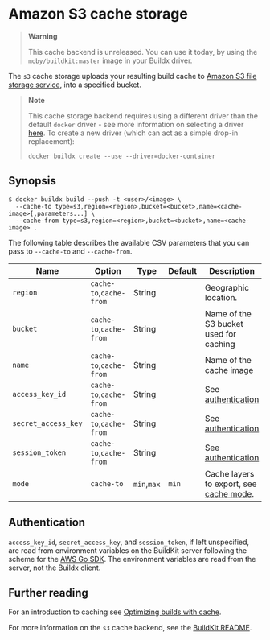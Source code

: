 # Amazon S3 cache storage

> **Warning**
>
> This cache backend is unreleased. You can use it today, by using the
> `moby/buildkit:master` image in your Buildx driver.

The `s3` cache storage uploads your resulting build cache to
[Amazon S3 file storage service](https://aws.amazon.com/s3/), into a specified
bucket.

> **Note**
>
> This cache storage backend requires using a different driver than the default
> `docker` driver - see more information on selecting a driver
> [here](https://docs.docker.com/build/building/drivers/). To create a new
> driver (which can act as a simple drop-in replacement):
>
> ```console
> docker buildx create --use --driver=docker-container
> ```

## Synopsis

```console
$ docker buildx build --push -t <user>/<image> \
  --cache-to type=s3,region=<region>,bucket=<bucket>,name=<cache-image>[,parameters...] \
  --cache-from type=s3,region=<region>,bucket=<bucket>,name=<cache-image> .
```

The following table describes the available CSV parameters that you can pass to
`--cache-to` and `--cache-from`.

| Name                | Option                  | Type        | Default | Description                                  |
| ------------------- | ----------------------- | ----------- | ------- | -------------------------------------------- |
| `region`            | `cache-to`,`cache-from` | String      |         | Geographic location.                         |
| `bucket`            | `cache-to`,`cache-from` | String      |         | Name of the S3 bucket used for caching       |
| `name`              | `cache-to`,`cache-from` | String      |         | Name of the cache image                      |
| `access_key_id`     | `cache-to`,`cache-from` | String      |         | See [authentication][1]                      |
| `secret_access_key` | `cache-to`,`cache-from` | String      |         | See [authentication][1]                      |
| `session_token`     | `cache-to`,`cache-from` | String      |         | See [authentication][1]                      |
| `mode`              | `cache-to`              | `min`,`max` | `min`   | Cache layers to export, see [cache mode][2]. |

[1]: #authentication
[2]: index.md#cache-mode

## Authentication

`access_key_id`, `secret_access_key`, and `session_token`, if left unspecified,
are read from environment variables on the BuildKit server following the scheme
for the
[AWS Go SDK](https://docs.aws.amazon.com/sdk-for-go/v1/developer-guide/configuring-sdk.html).
The environment variables are read from the server, not the Buildx client.

<!-- FIXME: update once https://github.com/docker/buildx/pull/1294 is released -->

## Further reading

For an introduction to caching see
[Optimizing builds with cache](https://docs.docker.com/build/building/cache).

For more information on the `s3` cache backend, see the
[BuildKit README](https://github.com/moby/buildkit#s3-cache-experimental).
